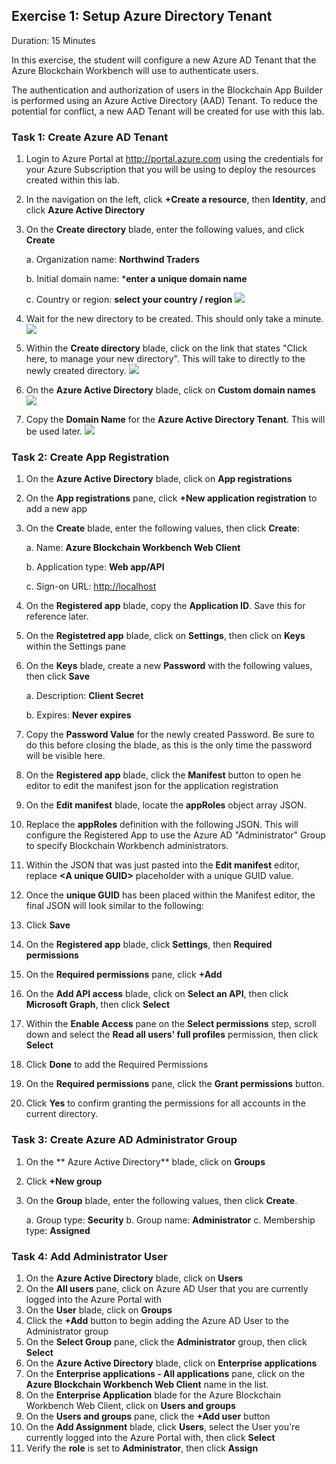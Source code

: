 ## Exercise 1: Setup Azure Directory Tenant
Duration: 15 Minutes

In this exercise, the student will configure a new Azure AD Tenant that the Azure Blockchain Workbench will use to authenticate users.

The authentication and authorization of users in the Blockchain App Builder is performed using an Azure Active Directory (AAD) Tenant. To reduce the potential for conflict, a new AAD Tenant will be created for use with this lab.

### Task 1: Create Azure AD Tenant
1. Login to Azure Portal at <http://portal.azure.com> using the credentials for your Azure Subscription that you will be using to deploy the resources created within this lab.
2. In the navigation on the left, click **+Create a resource**, then **Identity**, and click **Azure Active Directory**
3. On the **Create directory** blade, enter the following values, and click **Create**

    a.  Organization name: **Northwind Traders**
    
    b.  Initial domain name: ***enter a unique domain name**
    
    c.  Country or region: **select your country / region**
![](https://github.com/ceteongvanness/eventdemo/blob/master/Azure%20Blockchain%20Workshop/Image/A5.png)
4. Wait for the new directory to be created. This should only take a minute.
![](https://github.com/ceteongvanness/eventdemo/blob/master/Azure%20Blockchain%20Workshop/Image/A6.png)
5. Within the **Create directory** blade, click on the link that states "Click here, to manage your new directory". This will take to directly to the newly created directory.
![](https://github.com/ceteongvanness/eventdemo/blob/master/Azure%20Blockchain%20Workshop/Image/A7.png)
6. On the **Azure Active Directory** blade, click on **Custom domain names**
![](https://github.com/ceteongvanness/eventdemo/blob/master/Azure%20Blockchain%20Workshop/Image/A8.png)
7. Copy the **Domain Name** for the **Azure Active Directory Tenant**. This will be used later.
![](https://github.com/ceteongvanness/eventdemo/blob/master/Azure%20Blockchain%20Workshop/Image/A9.png)

### Task 2: Create App Registration
1. On the **Azure Active Directory** blade, click on **App registrations**
2. On the **App registrations** pane, click **+New application registration** to add a new app
3. On the **Create** blade, enter the following values, then click **Create**:

	a. Name: **Azure Blockchain Workbench Web Client**
    
    b. Application type: **Web app/API**
    
    c. Sign-on URL: <http://localhost>
4. On the **Registered app** blade, copy the **Application ID**. Save this for reference later.
5. On the **Registetred app** blade, click on **Settings**, then click on **Keys** within the Settings pane
6. On the **Keys** blade, create a new **Password** with the following values, then click **Save**

	a. Description: **Client Secret**
    
    b. Expires: **Never expires**
7. Copy the **Password Value** for the newly created Password. Be sure to do this before closing the blade, as this is the only time the password will be visible here.
8. On the **Registered app** blade, click the **Manifest** button to open he editor to edit the manifest json for the application registration
9. On the **Edit manifest** blade, locate the **appRoles** object array JSON.
10. Replace the **appRoles** definition with the following JSON. This will configure the Registered App to use the Azure AD "Administrator" Group to specify Blockchain Workbench administrators.
11. Within the JSON that was just pasted into the **Edit manifest** editor, replace **<A unique GUID\>** placeholder with a unique GUID value.
12. Once the **unique GUID** has been placed within the Manifest editor, the final JSON will look similar to the following:
13. Click **Save**
14. On the **Registered app** blade, click **Settings**, then **Required permissions**
15. On the **Required permissions** pane, click **+Add**
16. On the **Add API access** blade, click on **Select an API**, then click **Microsoft Graph**, then click **Select**
17. Within the **Enable Access** pane on the **Select permissions** step, scroll down and select the **Read all users' full profiles** permission, then click **Select**
18. Click **Done** to add the Required Permissions
19. On the **Required permissions** pane, click the **Grant permissions** button.
20. Click **Yes** to confirm granting the permissions for all accounts in the current directory.

### Task 3: Create Azure AD Administrator Group
1. On the ** Azure Active Directory** blade, click on **Groups**
2. Click **+New group**
3. On the **Group** blade, enter the following values, then click **Create**.

	a. Group type: **Security**
    b. Group name: **Administrator**
    c. Membership type: **Assigned**
    
 ### Task 4: Add Administrator User
 1. On the **Azure Active Directory** blade, click on **Users**
 2. On the **All users** pane, click on Azure AD User that you are currently logged into the Azure Portal with
 3. On the **User** blade, click on **Groups**
 4. Click the **+Add** button to begin adding the Azure AD User to the Administrator group
 5. On the **Select Group** pane, click the **Administrator** group, then click **Select**
 6. On the **Azure Active Directory** blade, click on **Enterprise applications**
 7. On the **Enterprise applications - All applications** pane, click on the **Azure Blockchain Workbench Web Client** name in the list.
 8. On the **Enterprise Application** blade for the Azure Blockchain Workbench Web Client, click on **Users and groups**
 9. On the **Users and groups** pane, click the **+Add user** button
 10. On the **Add Assignment** blade, click **Users**, select the User you're currently logged into the Azure Portal with, then click **Select**
 11. Verify the **role** is set to **Administrator**, then click **Assign**
    


